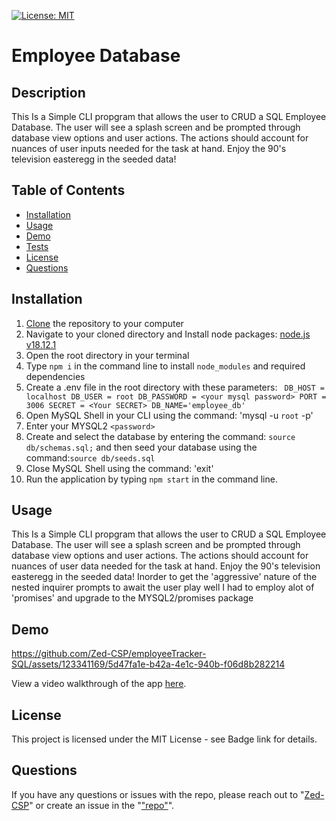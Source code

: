 [![License: MIT](https://img.shields.io/badge/License-MIT-yellow.svg)](https://opensource.org/licenses/MIT)
# Employee Database
  
## Description
This Is a Simple CLI propgram that allows the user to CRUD a SQL Employee Database.  The user will see a splash screen and be prompted through database view options and user actions. The actions should account for nuances of user inputs needed for the task at hand. Enjoy the 90's television easteregg in the seeded data!
  
## Table of Contents
  
  * [Installation](#installation)
  * [Usage](#usage)
  * [Demo](#demo)
  * [Tests](#tests)
  * [License](#license)
  * [Questions](#questions)
  
## Installation
1. [Clone](https://github.com/Zed-CSP/.git) the repository to your computer
2. Navigate to your cloned directory and Install node packages: [node.js v18.12.1](https://nodejs.org/en) 
3. Open the root directory in your terminal
4. Type `npm i` in the command line to install `node_modules` and required dependencies
5. Create a .env file in the root directory with these parameters: 
`
    DB_HOST = localhost
    DB_USER = root
    DB_PASSWORD = <your mysql password>
    PORT = 3006
    SECRET = <Your SECRET>
    DB_NAME='employee_db'`
6. Open MySQL Shell in your CLI using the command: 'mysql -u `root` -p' 
7. Enter your MYSQL2 `<password>`
8. Create and select the database by entering the command: `source db/schemas.sql;` and then seed your database using the command:`source db/seeds.sql`
9. Close MySQL Shell using the command: 'exit'
10. Run the application by typing `npm start` in the command line.
  
## Usage
This Is a Simple CLI propgram that allows the user to CRUD a SQL Employee Database.  The user will see a splash screen and be prompted through database view options and user actions. The actions should account for nuances of user data needed for the task at hand. Enjoy the 90's television easteregg in the seeded data! Inorder to get the 'aggressive' nature of the nested inquirer prompts to await the user play well I had to employ alot of 'promises' and upgrade to the MYSQL2/promises package

## Demo


https://github.com/Zed-CSP/employeeTracker-SQL/assets/123341169/5d47fa1e-b42a-4e1c-940b-f06d8b282214


View a video walkthrough of the app [here](https://github.com/Zed-CSP/employeeTracker-SQL/assets/123341169/5d47fa1e-b42a-4e1c-940b-f06d8b282214
).

## License
This project is licensed under the MIT License - see Badge link for details.
  
## Questions
If you have any questions or issues with the repo, please reach out to "[Zed-CSP]("https://github.com/Zed-CSP")" or create an issue in the "["repo"]()".

